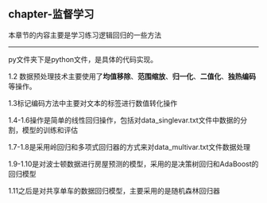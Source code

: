 ## chapter-监督学习

本章节的内容主要是学习练习逻辑回归的一些方法

---

py文件夹下是python文件，是具体的代码实现。

1.2 数据预处理技术主要使用了**均值移除**、**范围缩放**、**归一化**、**二值化**、**独热编码**等操作。  

1.3标记编码方法中主要对文本的标签进行数值转化操作

1.4-1.6操作是简单的线性回归操作，包括对data_singlevar.txt文件中数据的分割，模型的训练和评估

1.7-1.8是采用岭回归和多项式回归器的方式来对data_multivar.txt文件数据处理

1.9-1.10是对波士顿数据进行房屋预测的模型，采用的是决策树回归和AdaBoost的回归模型

1.11之后是对共享单车的数据回归模型，主要采用的是随机森林回归器





